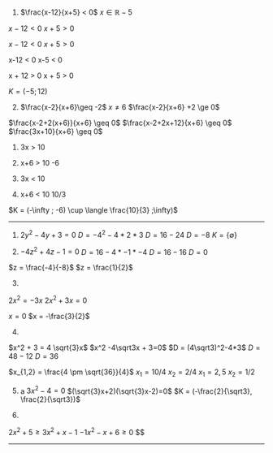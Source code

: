 1. $\frac{x-12}{x+5} < 0$
$x \in \mathbb{R}-5$ 

$x-12 < 0$
$x+5 > 0$

$x-12 < 0$
$x + 5 > 0$

x-12 < 0
x-5 < 0

x + 12 > 0
x + 5 > 0

$K = (-5 ; 12)$


2. $\frac{x-2}{x+6}\geq -2$
$x \ne 6$
$\frac{x-2}{x+6} +2   \ge 0$

$\frac{x-2+2(x+6)}{x+6} \geq 0$
$\frac{x-2+2x+12}{x+6} \geq 0$
$\frac{3x+10}{x+6} \geq 0$

1. 3x > 10
2. x+6 > 10
-6

1. 3x < 10
2. x+6 < 10
10/3

$K = (-\infty ; -6) \cup \langle \frac{10}{3} ;\infty)$

----

1. $2y^2 - 4y + 3 = 0$
$D = -4^2-4*2*3$
$D = 16-24$
$D = -8$
$K = \{\emptyset\}$



2. $-4z^2 +4z-1=0$
$D = 16 - 4 * -1 * -4$ 
$D = 16-16$
$D = 0$

$z = \frac{-4}{-8}$
$z = \frac{1}{2}$

3. 
$2x^2 = -3x$
$2x^2 + 3x = 0$

$x = 0$
$x = -\frac{3}{2}$

4. 
$x^2 + 3 = 4 \sqrt{3}x$
$x^2 -4\sqrt3x  + 3=0$
$D = (4\sqrt3)^2-4*3$
$D = 48 - 12$
$D = 36$

$x_{1,2} = \frac{4 \pm \sqrt{36}}{4}$
$x_1 = 10/4$
$x_2 = 2/4$
$x_1 = 2,5$
$x_2 = 1/2$

5. a
$3x^2 - 4 = 0$
$(\sqrt{3}x+2)(\sqrt{3}x-2)=0$
$K = (-\frac{2}{\sqrt3}, \frac{2}{\sqrt3})$

6.
$2x^2 + 5 \geq 3x^2 + x - 1$
$-1x^2-x+6 \geq 0$
$$





---






